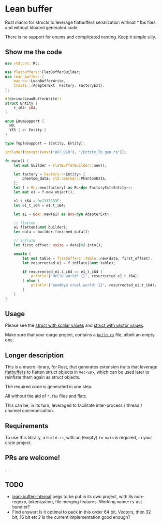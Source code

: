 # Lean buffer

Rust macro for structs to leverage flatbuffers serialization without *.fbs files and without bloated generated code.

There is no support for enums and complicated nesting. Keep it simple silly.

## Show me the code
```rust
use std::rc::Rc;

use flatbuffers::FlatBufferBuilder;
use lean_buffer::{
    macros::LeanBufferWrite,
    traits::{AdapterExt, Factory, FactoryExt},
};

#[derive(LeanBufferWrite)]
struct Entity {
    t_i64: i64,
}

enum EnumSupport {
  NO,
  YES { e: Entity }
}

type TupleSupport = (Entity, Entity);

include!(concat!(env!("OUT_DIR"), "/Entity_lb_gen.rs"));

fn main() {
    let mut builder = FlatBufferBuilder::new();

    let factory = Factory::<Entity> {
        phantom_data: std::marker::PhantomData,
    };
    let f = Rc::new(factory) as Rc<dyn FactoryExt<Entity>>;
    let mut e1 = f.new_object();

    e1.t_i64 = 0x1337833F;
    let e1_t_i64 = e1.t_i64;

    let a1 = Box::new(e1) as Box<dyn AdapterExt>;

    // flatten
    a1.flatten(&mut builder);
    let data = builder.finished_data();

    // inflate
    let first_offset: usize = data[0].into();

    unsafe {
        let mut table = flatbuffers::Table::new(data, first_offset);
        let resurrected_e1 = f.inflate(&mut table);

        if resurrected_e1.t_i64 == e1_t_i64 {
            println!("Hello world! {}", resurrected_e1.t_i64);
        } else {
            println!("Goodbye cruel world! {}", resurrected_e1.t_i64);
        }
    }
}
```

## Usage
Please see the [struct with scalar values](examples/usage.rs) and [struct with vector values](examples/usage_vecs.rs).

Make sure that your cargo project, contains a [`build.rs`](build.rs) file,
albeit an empty one.

## Longer description
This is a macro library, for Rust, that generates extension traits that 
leverage [flatbuffers](https://google.github.io/flatbuffers/flatbuffers_guide_use_rust.html)
to flatten struct objects in `Vec<u8>`,
which can be used later to reinflate them again as struct objects.

The required code is generated in one step.

All without the aid of `*.fbs` files and flatc.

This can be, in its turn, leveraged to facilitate inter-process / thread / channel communication.

## Requirements
To use this library, a `build.rs`, with an (empty) `fn main` is required,
in your crate project.

## PRs are welcome!
...

## TODO
* [lean-buffer-internal](internal/src/util.rs) begs to be put in its own project, with its non-regexp, tokenization, file merging features. Working name: rs-ast-bundler?
* Find answer: Is it optimal to pack in this order 64 bit, Vectors, then 32 bit, 16 bit etc.? Is the current implementation good enough?
